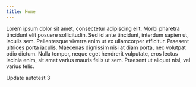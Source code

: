 ```yaml
---
title: Home
---
```


Lorem ipsum dolor sit amet, consectetur adipiscing elit. Morbi pharetra tincidunt elit posuere sollicitudin. Sed id ante tincidunt, interdum sapien ut, iaculis sem. Pellentesque viverra enim ut ex ullamcorper efficitur. Praesent ultrices porta iaculis. Maecenas dignissim nisi at diam porta, nec volutpat odio dictum. Nulla tempor, neque eget hendrerit vulputate, eros lectus lacinia enim, sit amet varius mauris felis ut sem. Praesent ut aliquet nisl, vel varius felis. 

Update autotest 3
